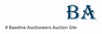 <p  align="center">
<img src="./logo.svg" width="100px"/>
</p>
# Baseline Auctioneers Auction Site

